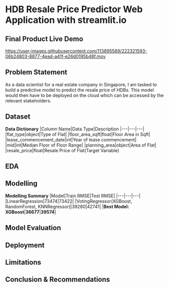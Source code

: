 # HDB Resale Price Predictor Web Application with streamlit.io

## Final Product Live Demo 
https://user-images.githubusercontent.com/113895589/222321593-06b24803-8877-4ead-a41f-e26d0195b48f.mov

## Problem Statement
As a data scientist for a real estate company in Singapore, I am tasked to build a predictive model to predict the resale price of HDBs. This model would then have to be deployed on the cloud which can be accessed by the relevant stakeholders.

## Dataset
**Data Dictionary**
|Column Name|Data Type|Description
|---|---|---|
|flat_type|object|Type of Flat|
|floor_area_sqft|float|Floor Area in Sqft|
|lease_commencement_date|int|Year of lease commencement|
|mid|int|Median Floor of Floor Range|
|planning_area|object|Area of Flat|
|resale_price|float|Resale Price of Flat(Target Variable)

## EDA

## Modelling
**Modelling Summary**
|Model|Train RMSE|Test RMSE|
|---|---|---|
|LinearRegression|73474|73422|
|VotingRegressor(XGBoost, RandomForest, KNNRegressor)|39280|42741|
|**Best Model: XGBoost**|**36677**|**39574**|

## Model Evaluation

## Deployment

## Limitations 

## Conclusion & Recommendations
